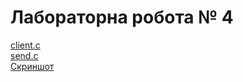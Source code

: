# Лабораторна робота № 4
[client.c](lab4/client.c)  
[send.c](lab4/send.c)  
[Скриншот](lab4/1.png)  
